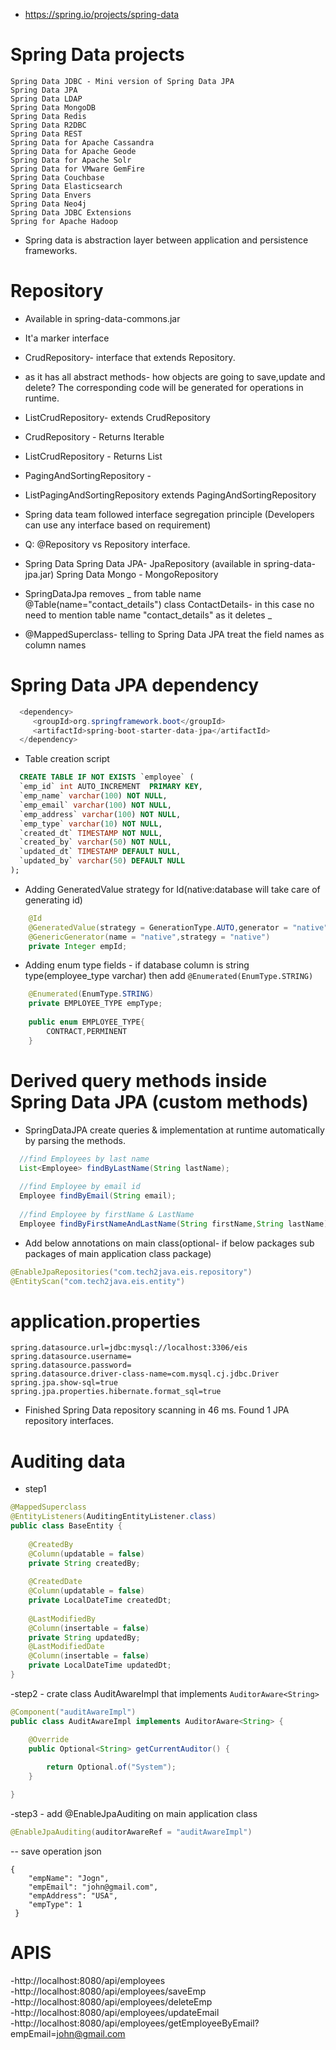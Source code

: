 - https://spring.io/projects/spring-data

# Spring Data projects

```
Spring Data JDBC - Mini version of Spring Data JPA
Spring Data JPA
Spring Data LDAP
Spring Data MongoDB
Spring Data Redis
Spring Data R2DBC
Spring Data REST
Spring Data for Apache Cassandra
Spring Data for Apache Geode
Spring Data for Apache Solr
Spring Data for VMware GemFire
Spring Data Couchbase
Spring Data Elasticsearch
Spring Data Envers
Spring Data Neo4j
Spring Data JDBC Extensions
Spring for Apache Hadoop
```

- Spring data is abstraction layer between application and persistence frameworks.

# Repository
- Available in spring-data-commons.jar 
- It'a marker interface
- CrudRepository- interface that extends Repository.
- as it has all abstract methods- how objects are going to save,update and delete?
  The corresponding code will be generated for operations in runtime.
- ListCrudRepository- extends CrudRepository
- CrudRepository - Returns Iterable
- ListCrudRepository - Returns List
- PagingAndSortingRepository -
- ListPagingAndSortingRepository extends  PagingAndSortingRepository
- Spring data team followed interface segregation principle (Developers can use any interface based on requirement) 
- Q: @Repository vs Repository interface.

- Spring Data
   Spring Data JPA- JpaRepository (available in spring-data-jpa.jar)
   Spring Data Mongo - MongoRepository 

- SpringDataJpa removes _ from table name
  @Table(name="contact_details")
  class ContactDetails- in this case no need to mention table name "contact_details" as it deletes _
  
- @MappedSuperclass- telling to Spring Data JPA treat the field names as column names   
  
# Spring Data JPA dependency

```java
  <dependency>
     <groupId>org.springframework.boot</groupId>
     <artifactId>spring-boot-starter-data-jpa</artifactId>
  </dependency>
```
- Table creation script

```sql
  CREATE TABLE IF NOT EXISTS `employee` (
  `emp_id` int AUTO_INCREMENT  PRIMARY KEY,
  `emp_name` varchar(100) NOT NULL,
  `emp_email` varchar(100) NOT NULL,
  `emp_address` varchar(100) NOT NULL,
  `emp_type` varchar(10) NOT NULL,
  `created_dt` TIMESTAMP NOT NULL,
  `created_by` varchar(50) NOT NULL,
  `updated_dt` TIMESTAMP DEFAULT NULL,
  `updated_by` varchar(50) DEFAULT NULL
);
```
- Adding GeneratedValue strategy for Id(native:database will take care of generating id) 

```java
	@Id
	@GeneratedValue(strategy = GenerationType.AUTO,generator = "native")
	@GenericGenerator(name = "native",strategy = "native")
	private Integer empId;
```
 
- Adding enum type fields - if database column is string type(employee_type varchar) then add `@Enumerated(EnumType.STRING)`

```java
    @Enumerated(EnumType.STRING)
	private EMPLOYEE_TYPE empType;
	
	public enum EMPLOYEE_TYPE{
		CONTRACT,PERMINENT
	}
```
# Derived query methods inside Spring Data JPA (custom methods)
- SpringDataJPA create queries & implementation at runtime automatically by parsing the methods. 

```java
  //find Employees by last name
  List<Employee> findByLastName(String lastName);
  
  //find Employee by email id
  Employee findByEmail(String email);
  
  //find Employee by firstName & LastName
  Employee findByFirstNameAndLastName(String firstName,String lastName);
```
- Add below annotations on main class(optional- if below packages sub packages of main application class package)

```java
@EnableJpaRepositories("com.tech2java.eis.repository")
@EntityScan("com.tech2java.eis.entity")
```

# application.properties

```
spring.datasource.url=jdbc:mysql://localhost:3306/eis
spring.datasource.username=
spring.datasource.password=
spring.datasource.driver-class-name=com.mysql.cj.jdbc.Driver
spring.jpa.show-sql=true
spring.jpa.properties.hibernate.format_sql=true
```
 
- Finished Spring Data repository scanning in 46 ms. Found 1 JPA repository interfaces.

# Auditing data

- step1

```java
@MappedSuperclass
@EntityListeners(AuditingEntityListener.class)
public class BaseEntity {
	
	@CreatedBy
	@Column(updatable = false)
	private String createdBy;
	
	@CreatedDate
	@Column(updatable = false)
	private LocalDateTime createdDt;
		
	@LastModifiedBy
	@Column(insertable = false)
	private String updatedBy;
	@LastModifiedDate
	@Column(insertable = false)
	private LocalDateTime updatedDt;
}
```
-step2 - crate class AuditAwareImpl that implements `AuditorAware<String>`

```java
@Component("auditAwareImpl")
public class AuditAwareImpl implements AuditorAware<String> {

	@Override
	public Optional<String> getCurrentAuditor() {
		
		return Optional.of("System");
	}

}
```

-step3 - add @EnableJpaAuditing on main application class

```java
@EnableJpaAuditing(auditorAwareRef = "auditAwareImpl")
```
-- save operation json

```
{
    "empName": "Jogn",
    "empEmail": "john@gmail.com",
    "empAddress": "USA",
    "empType": 1
 }
```

# APIS
-http://localhost:8080/api/employees  
-http://localhost:8080/api/employees/saveEmp  
-http://localhost:8080/api/employees/deleteEmp  
-http://localhost:8080/api/employees/updateEmail  
-http://localhost:8080/api/employees/getEmployeeByEmail?empEmail=john@gmail.com
